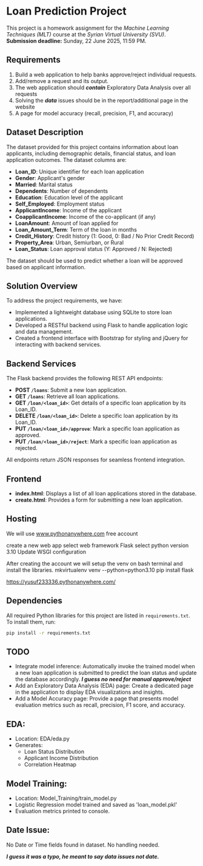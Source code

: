 # Loan Prediction Project
This project is a homework assignment for the *Machine Learning Techniques (MLT)* course at the *Syrian Virtual University (SVU)*.  
**Submission deadline:** Sunday, 22 June 2025, 11:59 PM.

## Requirements
1.	Build a web application to help banks approve/reject individual requests.
2.	Add/remove a request and its output. 
3.	The web application should ___contain___ Exploratory Data Analysis over all requests
4.	Solving the ___data___ issues should be in the report/additional page in the website
5.	A page for model accuracy (recall, precision, F1, and accuracy)

## Dataset Description

The dataset provided for this project contains information about loan applicants, including demographic details, financial status, and loan application outcomes. The dataset columns are:

- **Loan_ID**: Unique identifier for each loan application
- **Gender**: Applicant's gender
- **Married**: Marital status
- **Dependents**: Number of dependents
- **Education**: Education level of the applicant
- **Self_Employed**: Employment status
- **ApplicantIncome**: Income of the applicant
- **CoapplicantIncome**: Income of the co-applicant (if any)
- **LoanAmount**: Amount of loan applied for
- **Loan_Amount_Term**: Term of the loan in months
- **Credit_History**: Credit history (1: Good, 0: Bad / No Prior Credit Record)
- **Property_Area**: Urban, Semiurban, or Rural
- **Loan_Status**: Loan approval status (Y: Approved / N: Rejected)

The dataset should be used to predict whether a loan will be approved based on applicant information.

## Solution Overview

To address the project requirements, we have:

- Implemented a lightweight database using SQLite to store loan applications.
- Developed a RESTful backend using Flask to handle application logic and data management.
- Created a frontend interface with Bootstrap for styling and jQuery for interacting with backend services.

## Backend Services
The Flask backend provides the following REST API endpoints:

- **POST `/loans`**: Submit a new loan application.
- **GET `/loans`**: Retrieve all loan applications.
- **GET `/loan/<loan_id>`**: Get details of a specific loan application by its Loan_ID.
- **DELETE `/loan/<loan_id>`**: Delete a specific loan application by its Loan_ID.
- **PUT `/loan/<loan_id>/approve`**: Mark a specific loan application as approved.
- **PUT `/loan/<loan_id>/reject`**: Mark a specific loan application as rejected.

All endpoints return JSON responses for seamless frontend integration.

## Frontend
- **index.html**: Displays a list of all loan applications stored in the database.
- **create.html**: Provides a form for submitting a new loan application.

## Hosting
We will use www.pythonanywhere.com free account

create a new web app
select web framework Flask
select python version 3.10
Update WSGI configuration 

After creating the account we will setup the venv on bash terminal and install the libraries.
  mkvirtualenv venv --python=python3.10
  pip install flask

https://yusuf233336.pythonanywhere.com/

## Dependencies

All required Python libraries for this project are listed in `requirements.txt`.  
To install them, run:

```bash
pip install -r requirements.txt
```

## TODO
- Integrate model inference: Automatically invoke the trained model when a new loan application is submitted to predict the loan status and update the database accordingly.
___I guess no need for manual approve/reject___
- Add an Exploratory Data Analysis (EDA) page: Create a dedicated page in the application to display EDA visualizations and insights.
- Add a Model Accuracy page: Provide a page that presents model evaluation metrics such as recall, precision, F1 score, and accuracy.


## EDA:
- Location: EDA/eda.py
- Generates:
  - Loan Status Distribution
  - Applicant Income Distribution
  - Correlation Heatmap

## Model Training:
- Location: Model_Training/train_model.py
- Logistic Regression model trained and saved as 'loan_model.pkl'
- Evaluation metrics printed to console.

## Date Issue:
No Date or Time fields found in dataset. No handling needed.

___I guess it was a typo, he meant to say data issues not date.___
